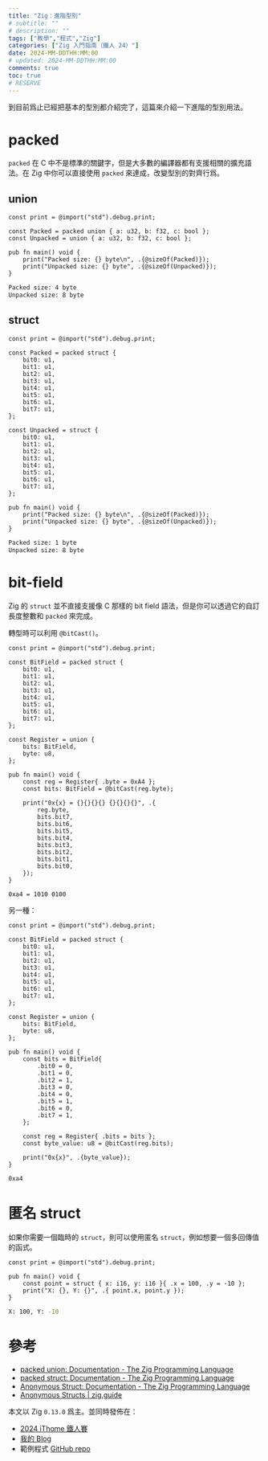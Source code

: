 ```yaml
---
title: "Zig：進階型別"
# subtitle: ""
# description: ""
tags: ["教學","程式","Zig"]
categories: ["Zig 入門指南（鐵人 24）"]
date: 2024-MM-DDTHH:MM:00
# updated: 2024-MM-DDTHH:MM:00
comments: true
toc: true
# RESERVE
---
```


到目前爲止已經把基本的型別都介紹完了，這篇來介紹一下進階的型別用法。

<!-- more -->

# packed

`packed` 在 C 中不是標準的關鍵字，但是大多數的編譯器都有支援相關的擴充語法。在 Zig 中你可以直接使用 `packed` 來達成，改變型別的對齊行爲。

## union

```zig
const print = @import("std").debug.print;

const Packed = packed union { a: u32, b: f32, c: bool };
const Unpacked = union { a: u32, b: f32, c: bool };

pub fn main() void {
    print("Packed size: {} byte\n", .{@sizeOf(Packed)});
    print("Unpacked size: {} byte", .{@sizeOf(Unpacked)});
}
```

```bash
Packed size: 4 byte
Unpacked size: 8 byte
```

## struct

```zig
const print = @import("std").debug.print;

const Packed = packed struct {
    bit0: u1,
    bit1: u1,
    bit2: u1,
    bit3: u1,
    bit4: u1,
    bit5: u1,
    bit6: u1,
    bit7: u1,
};

const Unpacked = struct {
    bit0: u1,
    bit1: u1,
    bit2: u1,
    bit3: u1,
    bit4: u1,
    bit5: u1,
    bit6: u1,
    bit7: u1,
};

pub fn main() void {
    print("Packed size: {} byte\n", .{@sizeOf(Packed)});
    print("Unpacked size: {} byte", .{@sizeOf(Unpacked)});
}
```

```bash
Packed size: 1 byte
Unpacked size: 8 byte
```

# bit-field

Zig 的 `struct` 並不直接支援像 C 那樣的 bit field 語法，但是你可以透過它的自訂長度整數和 `packed` 來完成。

轉型時可以利用 `@bitCast()`。

```zig
const print = @import("std").debug.print;

const BitField = packed struct {
    bit0: u1,
    bit1: u1,
    bit2: u1,
    bit3: u1,
    bit4: u1,
    bit5: u1,
    bit6: u1,
    bit7: u1,
};

const Register = union {
    bits: BitField,
    byte: u8,
};

pub fn main() void {
    const reg = Register{ .byte = 0xA4 };
    const bits: BitField = @bitCast(reg.byte);

    print("0x{x} = {}{}{}{} {}{}{}{}", .{
        reg.byte,
        bits.bit7,
        bits.bit6,
        bits.bit5,
        bits.bit4,
        bits.bit3,
        bits.bit2,
        bits.bit1,
        bits.bit0,
    });
}
```

```bash
0xa4 = 1010 0100
```

另一種：

```zig
const print = @import("std").debug.print;

const BitField = packed struct {
    bit0: u1,
    bit1: u1,
    bit2: u1,
    bit3: u1,
    bit4: u1,
    bit5: u1,
    bit6: u1,
    bit7: u1,
};

const Register = union {
    bits: BitField,
    byte: u8,
};

pub fn main() void {
    const bits = BitField{
        .bit0 = 0,
        .bit1 = 0,
        .bit2 = 1,
        .bit3 = 0,
        .bit4 = 0,
        .bit5 = 1,
        .bit6 = 0,
        .bit7 = 1,
    };

    const reg = Register{ .bits = bits };
    const byte_value: u8 = @bitCast(reg.bits);

    print("0x{x}", .{byte_value});
}
```

```bash
0xa4
```

# 匿名 struct

如果你需要一個臨時的 `struct`，則可以使用匿名 `struct`，例如想要一個多回傳值的函式。

```zig
const print = @import("std").debug.print;

pub fn main() void {
    const point = struct { x: i16, y: i16 }{ .x = 100, .y = -10 };
    print("X: {}, Y: {}", .{ point.x, point.y });
}
```

```bash
X: 100, Y: -10
```

# 參考

- [packed union: Documentation - The Zig Programming Language](https://ziglang.org/documentation/0.13.0/#packed-union)
- [packed struct: Documentation - The Zig Programming Language](https://ziglang.org/documentation/0.13.0/#packed-struct)
- [Anonymous Struct: Documentation - The Zig Programming Language](https://ziglang.org/documentation/0.13.0/#Anonymous-Struct-Literals)
- [Anonymous Structs | zig.guide](https://zig.guide/language-basics/anonymous-structs/)

本文以 Zig `0.13.0` 爲主。並同時發佈在：

- [2024 iThome 鐵人賽](https://ithelp.ithome.com.tw/users/20151756/ironman/7460)
- [我的 Blog](https://ziteh.github.io/categories/Zig-入門指南（鐵人-24）/)
- 範例程式 [GitHub repo](https://github.com/ziteh/zig-learn-it24)
